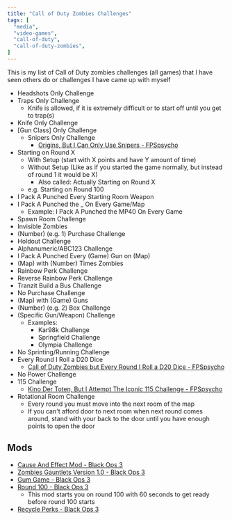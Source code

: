```yaml
---
title: "Call of Duty Zombies Challenges"
tags: [
  "media",
  "video-games",
  "call-of-duty",
  "call-of-duty-zombies",
]
---
```


This is my list of Call of Duty zombies challenges (all games) that I have seen others do or challenges I have came up with myself

- Headshots Only Challenge
- Traps Only Challenge
  - Knife is allowed, if it is extremely difficult or to start off until you get to trap(s)
- Knife Only Challenge
- [Gun Class] Only Challenge
  - Snipers Only Challenge
    - [Origins, But I Can Only Use Snipers - FPSpsycho](https://youtu.be/kDbON-xRCoI?feature=shared)
- Starting on Round X
  - With Setup (start with X points and have Y amount of time)
  - Without Setup (Like as if you started the game normally, but instead of round 1 it would be X)
    - Also called: Actually Starting on Round X
  - e.g. Starting on Round 100
- I Pack A Punched Every Starting Room Weapon
- I Pack A Punched the _ On Every Game/Map
  - Example: I Pack A Punched the MP40 On Every Game
- Spawn Room Challenge
- Invisible Zombies
- (Number) (e.g. 1) Purchase Challenge
- Holdout Challenge
- Alphanumeric/ABC123 Challenge
- I Pack A Punched Every (Game) Gun on (Map)
- (Map) with (Number) Times Zombies
- Rainbow Perk Challenge
- Reverse Rainbow Perk Challenge
- Tranzit Build a Bus Challenge
- No Purchase Challenge
- (Map) with (Game) Guns
- (Number) (e.g. 2) Box Challenge
- (Specific Gun/Weapon) Challenge
  - Examples:
    - Kar98k Challenge
    - Springfield Challenge
    - Olympia Challenge
- No Sprinting/Running Challenge
- Every Round I Roll a D20 Dice
  - [Call of Duty Zombies but Every Round I Roll a D20 Dice - FPSpsycho](https://youtu.be/pLaaDxBx21I)
- No Power Challenge
- 115 Challenge
  - [Kino Der Toten, But I Attempt The Iconic 115 Challenge - FPSpsycho](https://www.youtube.com/watch?v=q5f2NMPZPQM)
- Rotational Room Challenge
  - Every round you must move into the next room of the map
  - If you can't afford door to next room when next round comes around, stand with your back to the door until you have enough points to open the door

## Mods

- [Cause And Effect Mod - Black Ops 3](https://steamcommunity.com/sharedfiles/filedetails/?id=2972515214)
- [Zombies Gauntlets Version 1.0 - Black Ops 3](https://steamcommunity.com/sharedfiles/filedetails/?id=1844514218)
- [Gum Game - Black Ops 3](https://steamcommunity.com/sharedfiles/filedetails/?id=2100878091)
- [Round 100 - Black Ops 3](https://steamcommunity.com/sharedfiles/filedetails/?id=1355451761)
  - This mod starts you on round 100 with 60 seconds to get ready before round 100 starts
- [Recycle Perks - Black Ops 3](https://steamcommunity.com/sharedfiles/filedetails/?id=2929831408)
